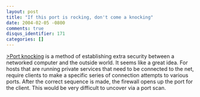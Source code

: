 ```yaml
---
layout: post
title: "If this port is rocking, don't come a knocking"
date: 2004-02-05 -0800
comments: true
disqus_identifier: 171
categories: []
---
```

[\>Port knocking](http://www.portknocking.org/) is a method of
establishing extra security between a networked computer and the outside
world. It seems like a great idea. For hosts that are running private
services that need to be connected to the net, require clients to make a
specific series of connection attempts to various ports. After the
correct sequence is made, the firewall opens up the port for the client.
This would be very difficult to uncover via a port scan.

